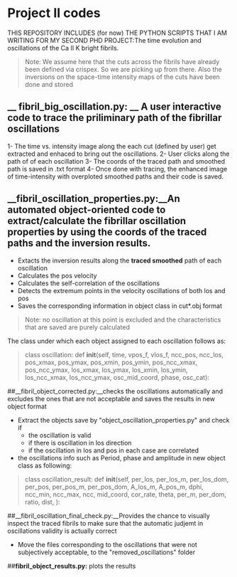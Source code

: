 # Project II codes
THIS REPOSITORY INCLUDES (for now) THE PYTHON SCRIPTS THAT I AM WRITING FOR MY SECOND PHD PROJECT:The time evolution and oscillations of the Ca II K bright fibrils.

>Note: We assume here that the cuts across the fibrils have already been defined via crispex. So we are picking up from there. Also the inversions on the space-time intensity maps of the cuts have been done and stored

## __ fibril_big_oscillation.py: __ A user interactive code to trace the priliminary path of the fibrillar oscillations
1- The time vs. intensity image along the each cut (defined by user) get extracted and enhaced to bring out the oscillations.
2- User clicks along the path of of each oscillation
3- The coords of the traced path and smoothed path is saved in .txt format
4- Once done with tracing, the enhanced image of time-intensity with overploted smoothed paths and their code is saved.

## __fibril_oscillation_properties.py:__An automated object-oriented code to extract/calculate the fibrillar oscillation properties by using the coords of the traced paths and the inversion results.
- Extacts the inversion results along the **traced smoothed** path of each oscillation
- Calculates the pos velocity
- Calculates the self-correlation of the oscillations
- Detects the extremum points in the velocity oscillations of both los and pos
- Saves the corresponding information in object class in cut*.obj format
> Note: no oscillation at this point is excluded and the characteristics that are saved are purely calculated

The class under which each object assigned to each oscillation follows as:
>class oscillation:
    def __init__(self, time, vpos_f, vlos_f, ncc_pos, ncc_los, pos_xmax, pos_ymax, pos_xmin, pos_ymin, pos_ncc_xmax, pos_ncc_ymax, los_xmax, los_ymax, los_xmin, los_ymin, los_ncc_xmax, los_ncc_ymax, osc_mid_coord, phase, osc_cat):

##__fibril_object_corrected.py:__checks the oscillations automatically and excludes the ones that are not acceptable and saves the results in new object format
- Extract the objects save by "object_oscillation_properties.py" and check if
   - the oscillation is valid
   - if there is oscillation in los direction
   - if the oscillation in los and pos in each case are correlated
- the oscillations info such as Period, phase and amplitude in new object class as following:
>class oscillation_result:
    def __init__(self,
                 per_los,
                 per_los_m,
                 per_los_dom,
                 per_pos,
                 per_pos_m,
                 per_pos_dom,
                 A_los_m,
                 A_pos_m,
                 dphi,
                 ncc_min,
                 ncc_max,
                 ncc,
                 mid_coord,
                 cor_rate,
                 theta,
                 per_m,
                 per_dom,
                 ratio,
                 dist,
                 ):

##__fibril_oscillation_final_check.py:__Provides the chance to visually inspect the traced fibrils to make sure that the automatic judjemt in oscillations validity is actually correct
- Move the files corresponding to the oscillations that were not subjectively acceptable, to the "removed_oscillations" folder

##__fibril_object_results.py:__ plots the results

